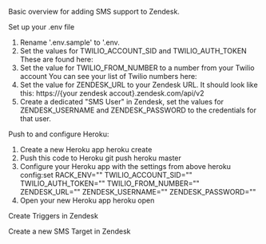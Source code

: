 Basic overview for adding SMS support to Zendesk.

Set up your .env file
 1. Rename '.env.sample' to '.env.
 2. Set the values for TWILIO_ACCOUNT_SID and TWILIO_AUTH_TOKEN
    These are found here: 
 3. Set the value for TWILIO_FROM_NUMBER to a number from your Twilio account
    You can see your list of Twilio numbers here:
 4. Set the value for ZENDESK_URL to your Zendesk URL.
    It should look like this: https://{your zendesk accout}.zendesk.com/api/v2
 5. Create a dedicated "SMS User" in Zendesk, set the values for ZENDESK_USERNAME and ZENDESK_PASSWORD to the credentials for that user.


Push to and configure Heroku:
 1. Create a new Heroku app
    heroku create
 2. Push this code to Heroku
    git push heroku master
 3. Configure your Heroku app with the settings from above
    heroku config:set RACK_ENV="" TWILIO_ACCOUNT_SID="" TWILIO_AUTH_TOKEN="" TWILIO_FROM_NUMBER="" ZENDESK_URL="" ZENDESK_USERNAME="" ZENDESK_PASSWORD=""
 4. Open your new Heroku app
    heroku open

Create Triggers in Zendesk


Create a new SMS Target in Zendesk